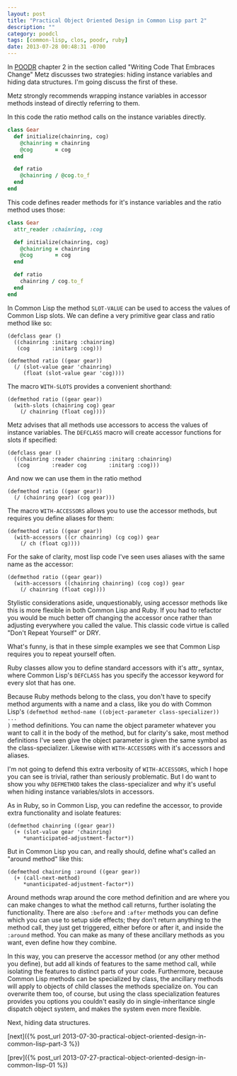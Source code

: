 ```yaml
---
layout: post
title: "Practical Object Oriented Design in Common Lisp part 2"
description: ""
category: poodcl
tags: [common-lisp, clos, poodr, ruby]
date: 2013-07-28 00:48:31 -0700
---
```


In <a href="http://www.poodr.info/">POODR</a> chapter 2 in the section
called "Writing Code That Embraces Change" Metz discusses two
strategies: hiding instance variables and hiding data structures. I'm
going discuss the first of these.

Metz strongly recommends wrapping instance variables in accessor
methods instead of directly referring to them.

<!-- more -->

In this code the ratio method calls on the instance variables directly.

~~~~~ruby
class Gear
  def initialize(chainring, cog)
    @chainring = chainring
    @cog       = cog
  end

  def ratio
    @chainring / @cog.to_f
  end
end
~~~~~

This code defines reader methods for it's instance variables and the
ratio method uses those:

~~~~~ruby
class Gear
  attr_reader :chainring, :cog

  def initialize(chainring, cog)
    @chainring = chainring
    @cog       = cog
  end

  def ratio
    chainring / cog.to_f
  end
end
~~~~~

In Common Lisp the method <code>SLOT-VALUE</code> can be used to
access the values of Common Lisp slots. We can define a very primitive
gear class and ratio method like so:

~~~~~common-lisp
(defclass gear ()
  ((chainring :initarg :chainring)
   (cog       :initarg :cog)))

(defmethod ratio ((gear gear))
  (/ (slot-value gear 'chainring)
     (float (slot-value gear 'cog))))
~~~~~

The macro <code>WITH-SLOTS</code> provides a convenient shorthand:

~~~~~common-lisp
(defmethod ratio ((gear gear))
  (with-slots (chainring cog) gear
    (/ chainring (float cog))))
~~~~~

Metz advises that all methods use accessors to access the values of
instance variables. The <code>DEFCLASS</code> macro will create
accessor functions for slots if specified:

~~~~~common-lisp
(defclass gear ()
  ((chainring :reader chainring :initarg :chainring)
   (cog       :reader cog       :initarg :cog)))
~~~~~

And now we can use them in the ratio method

~~~~~common-lisp
(defmethod ratio ((gear gear))
  (/ (chainring gear) (cog gear)))
~~~~~

The macro <code>WITH-ACCESSORS</code> allows you to use the accessor
methods, but requires you define aliases for them:

~~~~~common-lisp
(defmethod ratio ((gear gear))
  (with-accessors ((cr chainring) (cg cog)) gear
    (/ ch (float cg))))
~~~~~

For the sake of clarity, most lisp code I've seen uses aliases with the
same name as the accessor:

~~~~~common-lisp
(defmethod ratio ((gear gear))
  (with-accessors ((chainring chainring) (cog cog)) gear
    (/ chainring (float cog))))
~~~~~

Stylistic considerations aside, unquestionably, using accessor methods
like this is more flexible in both Common Lisp and Ruby. If you had to
refactor you would be much better off changing the accessor once
rather than adjusting everywhere you called the value. This classic
code virtue is called "Don't Repeat Yourself" or DRY.

What's funny, is that in these simple examples we see that Common Lisp
requires you to repeat yourself often.

Ruby classes allow you to define standard accessors with it's attr_
syntax, where Common Lisp's <code>DEFCLASS</code> has you specify the
accessor keyword for every slot that has one.

Because Ruby methods belong to the class, you don't have to specify
method arguments with a name and a class, like you do with Common
Lisp's <code>(defmethod method-name ((object-parameter
class-specializer)) ... )</code> method definitions. You can name the
object parameter whatever you want to call it in the body of the
method, but for clarity's sake, most method definitions I've seen give
the object parameter is given the same symbol as the
class-specializer. Likewise with <code>WITH-ACCESSORS</code> with it's
accessors and aliases.

I'm not going to defend this extra verbosity of
<code>WITH-ACCESSORS</code>, which I hope you can see is trivial,
rather than seriously problematic. But I do want to show you why
<code>DEFMETHOD</code> takes the class-specializer and why it's useful
when hiding instance variables/slots in accessors.

As in Ruby, so in Common Lisp, you can redefine the accessor, to
provide extra functionality and isolate features:

~~~~~common-lisp
(defmethod chainring ((gear gear))
  (+ (slot-value gear 'chainring)
     *unanticipated-adjustment-factor*))
~~~~~

But in Common Lisp you can, and really should, define what's called an
"around method" like this:

~~~~~common-lisp
(defmethod chainring :around ((gear gear))
  (+ (call-next-method)
     *unanticipated-adjustment-factor*))
~~~~~

Around methods wrap around the core method definition and are where
you can make changes to what the method call returns, further
isolating the functionality. There are also <code>:before</code> and
<code>:after</code> methods you can define which you can use to setup
side effects; they don't return anything to the method call, they just
get triggered, either before or after it, and inside the
<code>:around</code> method. You can make as many of these ancillary
methods as you want, even define how they combine.

In this way, you can preserve the accessor method (or any other method
you define), but add all kinds of features to the same method call,
while isolating the features to distinct parts of your code.
Furthermore, because Common Lisp methods can be specialized by class,
the ancillary methods will apply to objects of child classes the
methods specialize on. You can overwrite them too, of course, but
using the class specialization features provides you options you
couldn't easily do in single-inheritance single dispatch object
system, and makes the system even more flexible.

Next, hiding data structures.

[next]({% post_url 2013-07-30-practical-object-oriented-design-in-common-lisp-part-3 %})

[prev]({% post_url 2013-07-27-practical-object-oriented-design-in-common-lisp-01 %})
